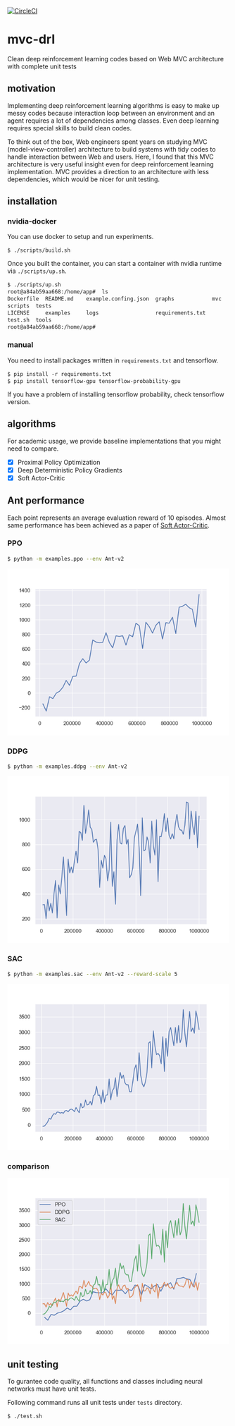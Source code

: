 [![CircleCI](https://circleci.com/gh/takuseno/mvc-drl.svg?style=svg&circle-token=a53a3796ed3591f9f3bd411807367df4a23483c0)](https://circleci.com/gh/takuseno/mvc-drl)

# mvc-drl
Clean deep reinforcement learning codes based on Web MVC architecture with complete unit tests

## motivation
Implementing deep reinforcement learning algorithms is easy to make up messy codes because interaction loop between an environment and an agent requires a lot of dependencies among classes.
Even deep learning requires special skills to build clean codes.

To think out of the box, Web engineers spent years on studying MVC (model-view-controller) architecture to build systems with tidy codes to handle interaction between Web and users.
Here, I found that this MVC architecture is very useful insight even for deep reinforcement learning implementation.
MVC provides a direction to an architecture with less dependencies, which would be nicer for unit testing.

## installation
### nvidia-docker
You can use docker to setup and run experiments.
```
$ ./scripts/build.sh
```

Once you built the container, you can start a container with nvidia runtime via `./scripts/up.sh`.
```
$ ./scripts/up.sh
root@a84ab59aa668:/home/app#  ls
Dockerfile  README.md    example.confing.json  graphs            mvc      scripts  tests
LICENSE     examples     logs                  requirements.txt  test.sh  tools
root@a84ab59aa668:/home/app#
```

### manual
You need to install packages written in `requirements.txt` and tensorflow.
```
$ pip install -r requirements.txt
$ pip install tensorflow-gpu tensorflow-probability-gpu
```
If you have a problem of installing tensorflow probability, check tensorflow version.


## algorithms
For academic usage, we provide baseline implementations that you might need to compare.

- [x] Proximal Policy Optimization
- [x] Deep Deterministic Policy Gradients
- [x] Soft Actor-Critic

## Ant performance
Each point represents an average evaluation reward of 10 episodes.
Almost same performance has been achieved as a paper of [Soft Actor-Critic](https://arxiv.org/abs/1801.01290).

### PPO
```sh
$ python -m examples.ppo --env Ant-v2
```

![ppo](graphs/ppo_ant.png)

### DDPG
```sh
$ python -m examples.ddpg --env Ant-v2
```

![ddpg](graphs/ddpg_ant.png)

### SAC
```sh
$ python -m examples.sac --env Ant-v2 --reward-scale 5
```

![sac](graphs/sac_ant.png)

### comparison
![comparison](graphs/ant_compare.png)

## unit testing
To gurantee code quality, all functions and classes including neural networks must have unit tests.

Following command runs all unit tests under `tests` directory.
```sh
$ ./test.sh
```
